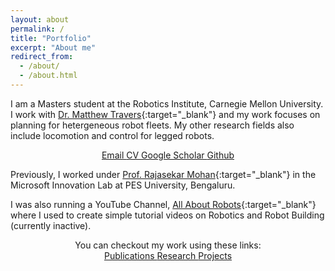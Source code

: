 ```yaml
---
layout: about
permalink: /
title: "Portfolio"
excerpt: "About me"
redirect_from: 
  - /about/
  - /about.html
---
```



I am a Masters student at the Robotics Institute, Carnegie Mellon University. I work with [Dr. Matthew Travers](https://www.ri.cmu.edu/ri-faculty/matthew-j-travers/){:target="_blank"} and my work focuses on planning for hetergeneous robot fleets. My other research fields also include locomotion and control for legged robots.

<p style="text-align: center"> <a href="mailto:{{site.author.email}}"  rel="permalink" class="btn3" target="_blank"> <i class="fa fa-fw fa-envelope" aria-hidden="true"></i> Email </a> <a href="{{site.author.cv}}"  rel="permalink" class="btn3" target="_blank"> <i class="fa fa-fw fa-file" aria-hidden="true"></i> CV </a> <a href="{{ site.author.googlescholar }}"  rel="permalink" class="btn3" target="_blank"> <i class="fas fa-fw fa-graduation-cap" aria-hidden="true"></i> Google Scholar </a> <a href="https://www.github.com/{{ site.author.github }}" rel="permalink" class="btn3" target="_blank"> <i class="fab fa-fw fa-github"  aria-hidden="true"></i> Github </a> </p>

Previously, I worked under [Prof. Rajasekar Mohan](https://faculty.pes.edu/p10125){:target="_blank"} in the Microsoft Innovation Lab at PES University, Bengaluru. 
 
I was also running a YouTube Channel, [All About Robots]({{site.author.youtube}}){:target="_blank"} where I used to create simple tutorial videos on Robotics and Robot Building (currently inactive).

<p style="text-align: center"> You can checkout my work using these links:  <br>
<a href="{{ base_path }}/publications"  rel="permalink" class="btn3"> Publications </a> <a href="{{ base_path }}/research"  rel="permalink" class="btn3"> Research </a> <a href="{{ base_path }}/projects"  rel="permalink" class="btn3"> Projects </a></p>






